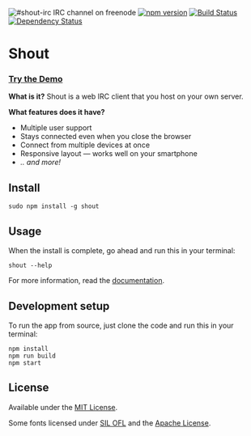 ![#shout-irc IRC channel on freenode](https://img.shields.io/badge/irc%20channel-%23shout--irc%20on%20freenode-blue.svg)
[![npm version](https://img.shields.io/npm/v/shout.svg)](https://www.npmjs.org/package/shout)
[![Build Status](https://travis-ci.org/erming/shout.svg?branch=master)](https://travis-ci.org/erming/shout)
[![Dependency Status](https://david-dm.org/erming/shout.svg)](https://david-dm.org/erming/shout)

# Shout

### [Try the Demo](http://demo.shout-irc.com/)

__What is it?__
Shout is a web IRC client that you host on your own server.

__What features does it have?__
- Multiple user support
- Stays connected even when you close the browser
- Connect from multiple devices at once
- Responsive layout — works well on your smartphone
- _.. and more!_

## Install

```
sudo npm install -g shout
```

## Usage

When the install is complete, go ahead and run this in your terminal:

```
shout --help
```

For more information, read the [documentation](http://shout-irc.com/docs/).

## Development setup

To run the app from source, just clone the code and run this in your terminal:

```
npm install
npm run build
npm start
```

## License

Available under the [MIT License](http://mths.be/mit).

Some fonts licensed under [SIL OFL](http://scripts.sil.org/OFL) and the [Apache License](http://www.apache.org/licenses/).
